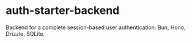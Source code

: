 # auth-starter-backend
Backend for a complete session-based user authentication: Bun, Hono, Drizzle, SQLite.

